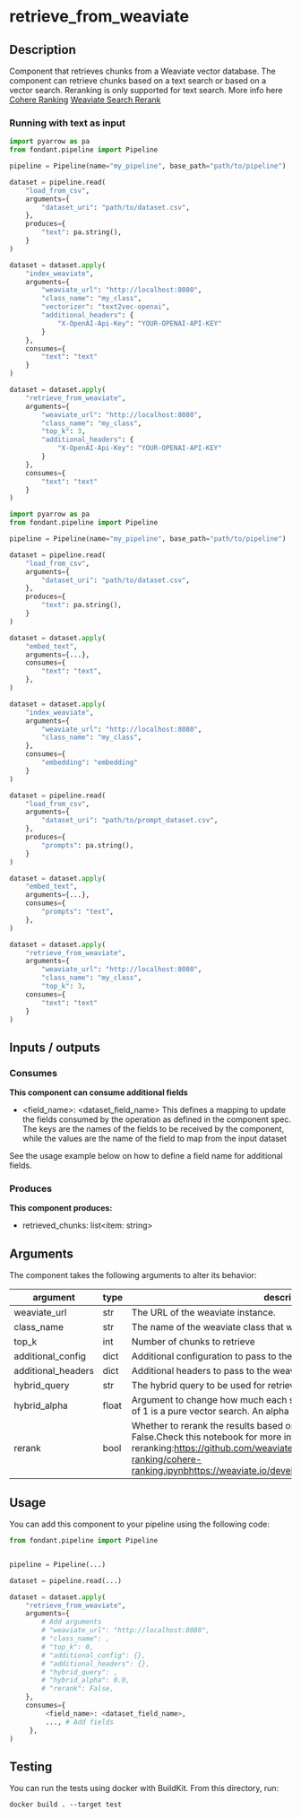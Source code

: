 # retrieve_from_weaviate

<a id="retrieve_from_weaviate#description"></a>
## Description
Component that retrieves chunks from a Weaviate vector database.
The component can retrieve chunks based on a text search or based on a vector search.
Reranking is only supported for text search.
More info here [Cohere Ranking](https://github.com/weaviate/recipes/blob/main/ranking/cohere-ranking/cohere-ranking.ipynb)
[Weaviate Search Rerank](https://weaviate.io/developers/weaviate/search/rerank)

### Running with text as input

```python
import pyarrow as pa
from fondant.pipeline import Pipeline

pipeline = Pipeline(name="my_pipeline", base_path="path/to/pipeline")

dataset = pipeline.read(
    "load_from_csv",
    arguments={
        "dataset_uri": "path/to/dataset.csv",
    },
    produces={
        "text": pa.string(),
    }
)

dataset = dataset.apply(
    "index_weaviate",
    arguments={
        "weaviate_url": "http://localhost:8080",
        "class_name": "my_class",
        "vectorizer": "text2vec-openai",
        "additional_headers": {
            "X-OpenAI-Api-Key": "YOUR-OPENAI-API-KEY"
        }
    },
    consumes={
        "text": "text"
    }
)

dataset = dataset.apply(
    "retrieve_from_weaviate",
    arguments={
        "weaviate_url": "http://localhost:8080",
        "class_name": "my_class",
        "top_k": 3,
        "additional_headers": {
            "X-OpenAI-Api-Key": "YOUR-OPENAI-API-KEY"
        }
    },
    consumes={
        "text": "text"
    }
)
```

```python
import pyarrow as pa
from fondant.pipeline import Pipeline

pipeline = Pipeline(name="my_pipeline", base_path="path/to/pipeline")

dataset = pipeline.read(
    "load_from_csv",
    arguments={
        "dataset_uri": "path/to/dataset.csv",
    },
    produces={
        "text": pa.string(),
    }
)

dataset = dataset.apply(
    "embed_text",
    arguments={...},
    consumes={
        "text": "text",
    },
)

dataset = dataset.apply(
    "index_weaviate",
    arguments={
        "weaviate_url": "http://localhost:8080",
        "class_name": "my_class",
    },
    consumes={
        "embedding": "embedding"
    }
)

dataset = pipeline.read(
    "load_from_csv",
    arguments={
        "dataset_uri": "path/to/prompt_dataset.csv",
    },
    produces={
        "prompts": pa.string(),
    }
)

dataset = dataset.apply(
    "embed_text",
    arguments={...},
    consumes={
        "prompts": "text",
    },
)

dataset = dataset.apply(
    "retrieve_from_weaviate",
    arguments={
        "weaviate_url": "http://localhost:8080",
        "class_name": "my_class",
        "top_k": 3,
    consumes={
        "text": "text"
    }
)
```


<a id="retrieve_from_weaviate#inputs_outputs"></a>
## Inputs / outputs 

<a id="retrieve_from_weaviate#consumes"></a>
### Consumes 

**This component can consume additional fields**
- <field_name>: <dataset_field_name>
This defines a mapping to update the fields consumed by the operation as defined in the component spec.
The keys are the names of the fields to be received by the component, while the values are 
the name of the field to map from the input dataset

See the usage example below on how to define a field name for additional fields.




<a id="retrieve_from_weaviate#produces"></a>  
### Produces 
**This component produces:**

- retrieved_chunks: list<item: string>



<a id="retrieve_from_weaviate#arguments"></a>
## Arguments

The component takes the following arguments to alter its behavior:

| argument | type | description | default |
| -------- | ---- | ----------- | ------- |
| weaviate_url | str | The URL of the weaviate instance. | http://localhost:8080 |
| class_name | str | The name of the weaviate class that will be queried | / |
| top_k | int | Number of chunks to retrieve | / |
| additional_config | dict | Additional configuration to pass to the weaviate client. | / |
| additional_headers | dict | Additional headers to pass to the weaviate client. | / |
| hybrid_query | str | The hybrid query to be used for retrieval. Optional parameter. | / |
| hybrid_alpha | float | Argument to change how much each search affects the results. An alpha of 1 is a pure vector search. An alpha of 0 is a pure keyword search. | / |
| rerank | bool | Whether to rerank the results based on the hybrid query. Defaults to False.Check this notebook for more information on reranking:https://github.com/weaviate/recipes/blob/main/ranking/cohere-ranking/cohere-ranking.ipynbhttps://weaviate.io/developers/weaviate/search/rerank. | / |

<a id="retrieve_from_weaviate#usage"></a>
## Usage 

You can add this component to your pipeline using the following code:

```python
from fondant.pipeline import Pipeline


pipeline = Pipeline(...)

dataset = pipeline.read(...)

dataset = dataset.apply(
    "retrieve_from_weaviate",
    arguments={
        # Add arguments
        # "weaviate_url": "http://localhost:8080",
        # "class_name": ,
        # "top_k": 0,
        # "additional_config": {},
        # "additional_headers": {},
        # "hybrid_query": ,
        # "hybrid_alpha": 0.0,
        # "rerank": False,
    },
    consumes={
         <field_name>: <dataset_field_name>,
         ..., # Add fields
     },
)
```

<a id="retrieve_from_weaviate#testing"></a>
## Testing

You can run the tests using docker with BuildKit. From this directory, run:
```
docker build . --target test
```

